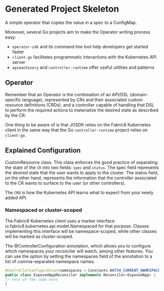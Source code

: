 # Generated Project Skeleton

A simple operator that copies the value in a spec to a ConfigMap.

Moreover, several Go projects aim to make the Operator writing process easy:

- `operator-sdk` and its command line tool help developers get started faster
- `client-go` facilitates programmatic interactions with the Kubernetes API server
- `apimachinery` and `controller-runtime` offer useful utilities and patterns

## Operator

Remember that an Operator is the combination of an API/DSL (domain-specific language), represented by CRs and their associated custom resource definitions (CRDs), and a controller capable of handling that DSL to perform the required actions to materialize the desired state as described by the CR.

One thing to be aware of is that JOSDK relies on the Fabric8 Kubernetes client in the same way that the Go `controller-runtime` project relies on `client-go`.

## Explained Configuration

CustomResource class. This class enforces the good practice of separating the state of the `CR` into two fields: `spec` and `status`. The spec field represents the desired state that the user wants to apply to the cluster.
The status field, on the other hand, represents the information that the controller associated to the CR wants to surface to the user (or other controllers).

The `CRD` is how the Kubernetes API learns what to expect from your newly added API.

### Namespaced or cluster-scoped

The Fabric8 Kubernetes client uses a marker interface io.fabric8.kubernetes.api.model.Namespaced for that purpose. Classes implementing this interface will be namespace-scoped, while other classes will be marked as cluster-scoped.

The @ControllerConfiguration annotation, which allows you to configure which namespaces your reconciler will watch, among other features. You can use the option by setting the namespaces field of the annotation to a list of comma-separated namespace names.

```java
@ControllerConfiguration(namespaces = Constants.WATCH_CURRENT_NAMESPACE, name = "exposedapp")
public class ExposedAppReconciler implements Reconciler<ExposedApp> {
// rest of the code here
}
```
